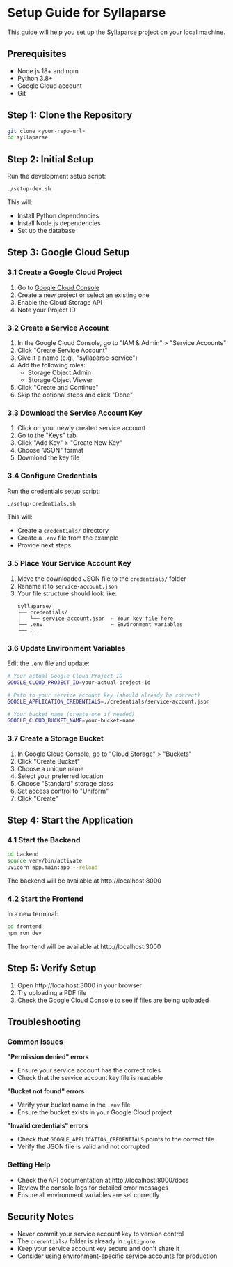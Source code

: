 # Setup Guide for Syllaparse

This guide will help you set up the Syllaparse project on your local machine.

## Prerequisites

- Node.js 18+ and npm
- Python 3.8+
- Google Cloud account
- Git

## Step 1: Clone the Repository

```bash
git clone <your-repo-url>
cd syllaparse
```

## Step 2: Initial Setup

Run the development setup script:

```bash
./setup-dev.sh
```

This will:

- Install Python dependencies
- Install Node.js dependencies
- Set up the database

## Step 3: Google Cloud Setup

### 3.1 Create a Google Cloud Project

1. Go to [Google Cloud Console](https://console.cloud.google.com/)
2. Create a new project or select an existing one
3. Enable the Cloud Storage API
4. Note your Project ID

### 3.2 Create a Service Account

1. In the Google Cloud Console, go to "IAM & Admin" > "Service Accounts"
2. Click "Create Service Account"
3. Give it a name (e.g., "syllaparse-service")
4. Add the following roles:
   - Storage Object Admin
   - Storage Object Viewer
5. Click "Create and Continue"
6. Skip the optional steps and click "Done"

### 3.3 Download the Service Account Key

1. Click on your newly created service account
2. Go to the "Keys" tab
3. Click "Add Key" > "Create New Key"
4. Choose "JSON" format
5. Download the key file

### 3.4 Configure Credentials

Run the credentials setup script:

```bash
./setup-credentials.sh
```

This will:

- Create a `credentials/` directory
- Create a `.env` file from the example
- Provide next steps

### 3.5 Place Your Service Account Key

1. Move the downloaded JSON file to the `credentials/` folder
2. Rename it to `service-account.json`
3. Your file structure should look like:
   ```
   syllaparse/
   ├── credentials/
   │   └── service-account.json  ← Your key file here
   ├── .env                      ← Environment variables
   └── ...
   ```

### 3.6 Update Environment Variables

Edit the `.env` file and update:

```bash
# Your actual Google Cloud Project ID
GOOGLE_CLOUD_PROJECT_ID=your-actual-project-id

# Path to your service account key (should already be correct)
GOOGLE_APPLICATION_CREDENTIALS=./credentials/service-account.json

# Your bucket name (create one if needed)
GOOGLE_CLOUD_BUCKET_NAME=your-bucket-name
```

### 3.7 Create a Storage Bucket

1. In Google Cloud Console, go to "Cloud Storage" > "Buckets"
2. Click "Create Bucket"
3. Choose a unique name
4. Select your preferred location
5. Choose "Standard" storage class
6. Set access control to "Uniform"
7. Click "Create"

## Step 4: Start the Application

### 4.1 Start the Backend

```bash
cd backend
source venv/bin/activate
uvicorn app.main:app --reload
```

The backend will be available at http://localhost:8000

### 4.2 Start the Frontend

In a new terminal:

```bash
cd frontend
npm run dev
```

The frontend will be available at http://localhost:3000

## Step 5: Verify Setup

1. Open http://localhost:3000 in your browser
2. Try uploading a PDF file
3. Check the Google Cloud Console to see if files are being uploaded

## Troubleshooting

### Common Issues

**"Permission denied" errors**

- Ensure your service account has the correct roles
- Check that the service account key file is readable

**"Bucket not found" errors**

- Verify your bucket name in the `.env` file
- Ensure the bucket exists in your Google Cloud project

**"Invalid credentials" errors**

- Check that `GOOGLE_APPLICATION_CREDENTIALS` points to the correct file
- Verify the JSON file is valid and not corrupted

### Getting Help

- Check the API documentation at http://localhost:8000/docs
- Review the console logs for detailed error messages
- Ensure all environment variables are set correctly

## Security Notes

- Never commit your service account key to version control
- The `credentials/` folder is already in `.gitignore`
- Keep your service account key secure and don't share it
- Consider using environment-specific service accounts for production
